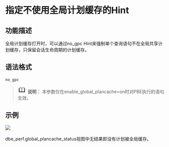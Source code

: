 # 指定不使用全局计划缓存的Hint<a name="ZH-CN_TOPIC_0000001096240528"></a>

## 功能描述<a name="section290819468377"></a>

全局计划缓存打开时，可以通过no\_gpc Hint来强制单个查询语句不在全局共享计划缓存，只保留会话生命周期的计划缓存。

## 语法格式<a name="section530131664410"></a>

```
no_gpc
```

>![](public_sys-resources/icon-note.png) **说明：** 
>本参数仅在enable\_global\_plancache=on时对PBE执行的语句生效。

## 示例<a name="section5736356154"></a>

![](figures/zh-cn_image_0000001144139135.png)

dbe\_perf.global\_plancache\_status视图中无结果即没有计划被全局缓存。


